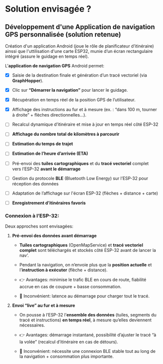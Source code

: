 # Solution envisagée ?

## Développement d'une Application de navigation GPS personnalisée (solution retenue)

Création d'un application Android (joue le rôle de planificateur d’itinéraire) ainssi que l'uttilisation
d'une carte ESP32, munie d’un écran rectangulaire intégré (assure le guidage en temps réel).

L'**application de navigation GPS** Android permet:

- [x] Saisie de la destination finale et génération d’un tracé vectoriel (via **GraphHopper**).
- [x] Clic sur **“Démarrer la navigation”** pour lancer le guidage.
- [x] Récupération en temps réel de la position GPS de l’utilisateur.
- [x] Affichage des instructions au fur et à mesure (ex. : “dans 100 m, tourner à droite” + flèches directionnelles…).
- [ ] Recalcul dynamique d’itinéraire et mise à jour en temps réel côté ESP-32
- [ ] **Affichage du nombre total de kilomètres à parcourir**
- [ ] **Estimation du temps de trajet**
- [ ] **Estimation de l’heure d’arrivée (ETA)**

- [ ] Pré-envoi des **tuiles cartographiques** et du **tracé vectoriel** complet vers l’ESP-32 **avant le démarrage**
- [ ] Gestion du protocole **BLE** (Bluetooth Low Energy) sur l’ESP-32 pour réception des données
- [ ] Adaptation de l’affichage sur l'écran ESP-32 (flèches + distance + carte)
- [ ] **Enregistrement d’itinéraires favoris**

### Connexion à l’ESP-32:

Deux approches sont envisagées:

1. **Pré-envoi des données avant démarrage**
    - **Tuiles cartographiques** (OpenMapService) et **tracé vectoriel complet** sont téléchargés et stockés côté ESP-32 avant de lancer la nav’.
    - Pendant la navigation, on n’envoie plus que la **position actuelle** et l’**instruction à exécuter** (flèche + distance).
   
    - 👉 Avantages: minimise le trafic BLE en cours de route, fiabilité accrue en cas de coupure + basse consommation.
    - 🔄 Inconvénient: latence au démarrage pour charger tout le tracé.

2. **Envoi “live” au fur et à mesure**
    - On pousse à l’ESP-32 l’**ensemble des données** (tuiles, segments du tracé et instructions) **en temps réel**, à mesure qu’elles deviennent nécessaires.
   
    - 👉 Avantages: démarrage instantané, possibilité d’ajuster le tracé “à la volée” (recalcul d’itinéraire en cas de détours).
    - 🔄 Inconvénient: nécessite une connexion BLE stable tout au long de la navigation + consommation plus importante.
